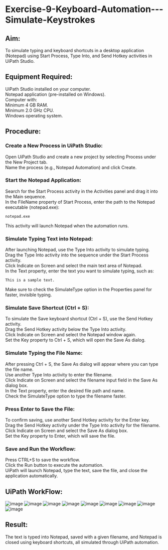 # Exercise-9-Keyboard-Automation---Simulate-Keystrokes

## Aim:

To simulate typing and keyboard shortcuts in a desktop application (Notepad) using Start Process, Type Into, and Send Hotkey activities in UiPath Studio.

## Equipment Required:

UiPath Studio installed on your computer.<br>
Notepad application (pre-installed on Windows).<br>
Computer with:<br>
Minimum 4 GB RAM.<br>
Minimum 2.0 GHz CPU.<br>
Windows operating system.

## Procedure:

### Create a New Process in UiPath Studio:

Open UiPath Studio and create a new project by selecting Process under the New Project tab.<br>
Name the process (e.g., Notepad Automation) and click Create.

### Start the Notepad Application:

Search for the Start Process activity in the Activities panel and drag it into the Main sequence.<br>
In the FileName property of Start Process, enter the path to the Notepad executable (notepad.exe):<br>

```
notepad.exe
```

This activity will launch Notepad when the automation runs.

### Simulate Typing Text into Notepad:

After launching Notepad, use the Type Into activity to simulate typing.<br>
Drag the Type Into activity into the sequence under the Start Process activity.<br>
Click Indicate on Screen and select the main text area of Notepad.<br>
In the Text property, enter the text you want to simulate typing, such as:<br>

```
This is a sample text.
```

Make sure to check the SimulateType option in the Properties panel for faster, invisible typing.

### Simulate Save Shortcut (Ctrl + S):

To simulate the Save keyboard shortcut (Ctrl + S), use the Send Hotkey activity.<br>
Drag the Send Hotkey activity below the Type Into activity.<br>
Click Indicate on Screen and select the Notepad window again.<br>
Set the Key property to Ctrl + S, which will open the Save As dialog.

### Simulate Typing the File Name:

After pressing Ctrl + S, the Save As dialog will appear where you can type the file name.<br>
Use another Type Into activity to enter the filename.<br>
Click Indicate on Screen and select the filename input field in the Save As dialog box.<br>
In the Text property, enter the desired file path and name.<br>
Check the SimulateType option to type the filename faster.

### Press Enter to Save the File:

To confirm saving, use another Send Hotkey activity for the Enter key.<br>
Drag the Send Hotkey activity under the Type Into activity for the filename.<br>
Click Indicate on Screen and select the Save As dialog box.<br>
Set the Key property to Enter, which will save the file.

### Save and Run the Workflow:

Press CTRL+S to save the workflow.<br>
Click the Run button to execute the automation.<br>
UiPath will launch Notepad, type the text, save the file, and close the application automatically.

## UiPath WorkFlow:
![image](https://github.com/user-attachments/assets/9b77fcf5-1244-4dd6-a70d-0677ff81913f)
![image](https://github.com/user-attachments/assets/9687b60e-ab94-4444-b0d7-c939a2d46542)
![image](https://github.com/user-attachments/assets/6e114f08-5db5-4753-875b-d8e17d3d15ea)
![image](https://github.com/user-attachments/assets/49dbe904-22d5-4342-be9a-a43d810ea5fa)
![image](https://github.com/user-attachments/assets/23eab67d-8775-4ab1-b05c-99ccb0c30b94)
![image](https://github.com/user-attachments/assets/9a3129e7-6367-4f00-888d-f882d3b3f7b3)
![image](https://github.com/user-attachments/assets/40424985-ea0c-4887-9a6b-0425a5ba32c6)
![image](https://github.com/user-attachments/assets/c2664911-98dd-4cd5-b41d-1b76176bdf74)
![image](https://github.com/user-attachments/assets/3f470744-1be9-4823-a671-bd51cc38734d)

## Result:

The text is typed into Notepad, saved with a given filename, and Notepad is closed using keyboard shortcuts, all simulated through UiPath automation.
